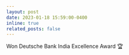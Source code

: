 ```yaml
---
layout: post
date: 2023-01-18 15:59:00-0400
inline: true
related_posts: false
---
```


Won Deutsche Bank India Excellence Award :trophy:
